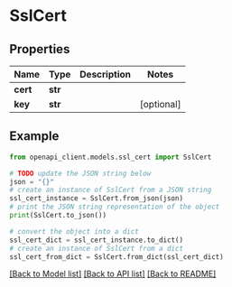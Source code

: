 # SslCert


## Properties

Name | Type | Description | Notes
------------ | ------------- | ------------- | -------------
**cert** | **str** |  | 
**key** | **str** |  | [optional] 

## Example

```python
from openapi_client.models.ssl_cert import SslCert

# TODO update the JSON string below
json = "{}"
# create an instance of SslCert from a JSON string
ssl_cert_instance = SslCert.from_json(json)
# print the JSON string representation of the object
print(SslCert.to_json())

# convert the object into a dict
ssl_cert_dict = ssl_cert_instance.to_dict()
# create an instance of SslCert from a dict
ssl_cert_from_dict = SslCert.from_dict(ssl_cert_dict)
```
[[Back to Model list]](../README.md#documentation-for-models) [[Back to API list]](../README.md#documentation-for-api-endpoints) [[Back to README]](../README.md)


